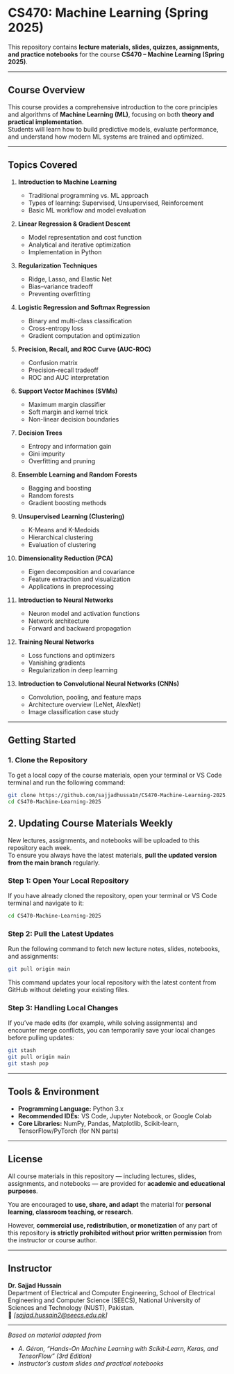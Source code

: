 # CS470: Machine Learning (Spring 2025)

This repository contains **lecture materials, slides, quizzes, assignments, and practice notebooks** for the course **CS470 – Machine Learning (Spring 2025)**.

---

## Course Overview
This course provides a comprehensive introduction to the core principles and algorithms of **Machine Learning (ML)**, focusing on both **theory and practical implementation**.  
Students will learn how to build predictive models, evaluate performance, and understand how modern ML systems are trained and optimized.

---

## Topics Covered

1. **Introduction to Machine Learning**  
   - Traditional programming vs. ML approach  
   - Types of learning: Supervised, Unsupervised, Reinforcement  
   - Basic ML workflow and model evaluation  

2. **Linear Regression & Gradient Descent**  
   - Model representation and cost function  
   - Analytical and iterative optimization  
   - Implementation in Python  

3. **Regularization Techniques**  
   - Ridge, Lasso, and Elastic Net  
   - Bias–variance tradeoff  
   - Preventing overfitting  

4. **Logistic Regression and Softmax Regression**  
   - Binary and multi-class classification  
   - Cross-entropy loss  
   - Gradient computation and optimization  

5. **Precision, Recall, and ROC Curve (AUC-ROC)**  
   - Confusion matrix  
   - Precision–recall tradeoff  
   - ROC and AUC interpretation  

6. **Support Vector Machines (SVMs)**  
   - Maximum margin classifier  
   - Soft margin and kernel trick  
   - Non-linear decision boundaries  

7. **Decision Trees**  
   - Entropy and information gain  
   - Gini impurity  
   - Overfitting and pruning  

8. **Ensemble Learning and Random Forests**  
   - Bagging and boosting  
   - Random forests  
   - Gradient boosting methods  

9. **Unsupervised Learning (Clustering)**  
   - K-Means and K-Medoids  
   - Hierarchical clustering  
   - Evaluation of clustering  

10. **Dimensionality Reduction (PCA)**  
    - Eigen decomposition and covariance  
    - Feature extraction and visualization  
    - Applications in preprocessing  

11. **Introduction to Neural Networks**  
    - Neuron model and activation functions  
    - Network architecture  
    - Forward and backward propagation  

12. **Training Neural Networks**  
    - Loss functions and optimizers  
    - Vanishing gradients  
    - Regularization in deep learning  

13. **Introduction to Convolutional Neural Networks (CNNs)**  
    - Convolution, pooling, and feature maps  
    - Architecture overview (LeNet, AlexNet)  
    - Image classification case study  

---

## Getting Started

### 1. Clone the Repository

To get a local copy of the course materials, open your terminal or VS Code terminal and run the following command:

```bash
git clone https://github.com/sajjadhussa1n/CS470-Machine-Learning-2025.git
cd CS470-Machine-Learning-2025
```

## 2. Updating Course Materials Weekly

New lectures, assignments, and notebooks will be uploaded to this repository each week.  
To ensure you always have the latest materials, **pull the updated version from the main branch** regularly.

### Step 1: Open Your Local Repository

If you have already cloned the repository, open your terminal or VS Code terminal and navigate to it:

```bash
cd CS470-Machine-Learning-2025
```
### Step 2: Pull the Latest Updates

Run the following command to fetch new lecture notes, slides, notebooks, and assignments:

```bash
git pull origin main
```
This command updates your local repository with the latest content from GitHub without deleting your existing files.

### Step 3: Handling Local Changes

If you’ve made edits (for example, while solving assignments) and encounter merge conflicts, you can temporarily save your local changes before pulling updates:

```bash
git stash
git pull origin main
git stash pop
```
---

## Tools & Environment
- **Programming Language:** Python 3.x  
- **Recommended IDEs:** VS Code, Jupyter Notebook, or Google Colab  
- **Core Libraries:** NumPy, Pandas, Matplotlib, Scikit-learn, TensorFlow/PyTorch (for NN parts)

---

## License
All course materials in this repository — including lectures, slides, assignments, and notebooks — are provided for **academic and educational purposes**.

You are encouraged to **use, share, and adapt** the material for **personal learning, classroom teaching, or research**.

However, **commercial use, redistribution, or monetization** of any part of this repository **is strictly prohibited without prior written permission** from the instructor or course author.

---

## Instructor
**Dr. Sajjad Hussain**  
Department of Electrical and Computer Engineering,
School of Electrical Engineering and Computer Science (SEECS),
National University of Sciences and Technology (NUST), Pakistan.  
📧 *[sajjad.hussain2@seecs.edu.pk]*

---

*Based on material adapted from*  
- *A. Géron, “Hands-On Machine Learning with Scikit-Learn, Keras, and TensorFlow” (3rd Edition)*  
- *Instructor’s custom slides and practical notebooks*
